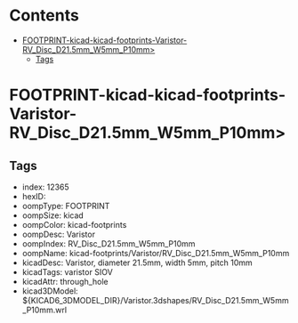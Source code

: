 



Contents
========

* [FOOTPRINT-kicad-kicad-footprints-Varistor-RV_Disc_D21.5mm_W5mm_P10mm>](#footprint-kicad-kicad-footprints-varistor-rv_disc_d215mm_w5mm_p10mm)
	* [Tags](#tags)

# FOOTPRINT-kicad-kicad-footprints-Varistor-RV_Disc_D21.5mm_W5mm_P10mm>

## Tags

- index: 12365
- hexID: 
- oompType: FOOTPRINT
- oompSize: kicad
- oompColor: kicad-footprints
- oompDesc: Varistor
- oompIndex: RV_Disc_D21.5mm_W5mm_P10mm
- oompName: kicad-footprints/Varistor/RV_Disc_D21.5mm_W5mm_P10mm
- kicadDesc: Varistor, diameter 21.5mm, width 5mm, pitch 10mm
- kicadTags: varistor SIOV
- kicadAttr: through_hole
- kicad3DModel: ${KICAD6_3DMODEL_DIR}/Varistor.3dshapes/RV_Disc_D21.5mm_W5mm_P10mm.wrl
